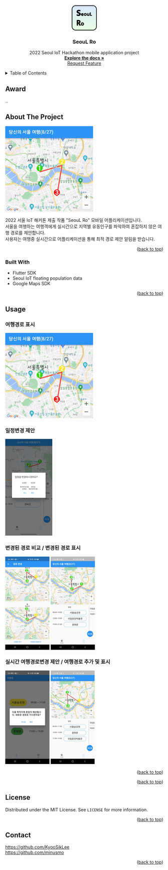 <!-- Improved compatibility of back to top link: See: https://github.com/othneildrew/Best-README-Template/pull/73 -->
<a name="readme-top"></a>

<!-- PROJECT LOGO -->
<br />
<div align="center">
  <a href="https://github.com/SeoulRo/SeoulRo">
    <img src="readme_assets/team_logo.png" alt="Logo" width="80" height="80">
  </a>

<h3 align="center">SeouL Ro</h3>

  <p align="center">
    2022 Seoul IoT Hackathon mobile application project
    <br />
    <a href="https://github.com/SeoulRo/SeoulRo"><strong>Explore the docs »</strong></a>
    <br />
    <a href="https://github.com/SeoulRo/SeoulRo/issues">Request Feature</a>
  </p>
</div>



<!-- TABLE OF CONTENTS -->
<details>
  <summary>Table of Contents</summary>
  <ol>
	<li><a href="#award">Award</a></li>
    <li>
      <a href="#about-the-project">About The Project</a>
      <ul>
        <li><a href="#built-with">Built With</a></li>
      </ul>
    </li>
    <li><a href="#usage">Usage</a></li>
    <li><a href="#license">License</a></li>
    <li><a href="#contact">Contact</a></li>
  </ol>
</details>



## Award

<img src="./readme_assets/상장.jpg" alt="Award" style="zoom: 15%;" />

<!-- ABOUT THE PROJECT -->

## About The Project

![서울로](./readme_assets/%EC%97%AC%ED%96%89%EA%B2%BD%EB%A1%9C%ED%91%9C%EC%8B%9C.png)

2022 서울 IoT 해커톤 제출 작품 "SeouL Ro" 모바일 어플리케이션입니다.  
서울을 여행하는 여행객에게 실시간으로 지역별 유동인구를 파악하여 혼잡하지 않은 여행 경로를 제안합니다.  
사용자는 여행중 실시간으로 어플리케이션을 통해 최적 경로 제안 알림을 받습니다.
<p align="right">(<a href="#readme-top">back to top</a>)</p>



### Built With

- Flutter SDK
- Seoul IoT floating population data
- Google Maps SDK

<p align="right">(<a href="#readme-top">back to top</a>)</p>


<!-- USAGE EXAMPLES -->
## Usage
### 여행경로 표시
![여행경로 표시](./readme_assets/여행경로표시.png)  
### 일정변경 제안
![일정변경 제안](./readme_assets/일정변경제안.png)  
### 변경된 경로 비교 / 변경된 경로 표시
![변경된 경로 비교](./readme_assets/%EB%B3%80%EA%B2%BD%EA%B2%BD%EB%A1%9C%EB%B9%84%EA%B5%90.png)
![변경된 경로 표시](./readme_assets/변경된경로표시.png)  
### 실시간 여행경로변경 제안 / 여행경로 추가 및 표시
![실시간 여행경로변경 제안](./readme_assets/실시간여행경로변경제안.png)
![여행경로 추가 및 표시](./readme_assets/여행경로추가및표시.png)  
<p align="right">(<a href="#readme-top">back to top</a>)</p>


<p align="right">(<a href="#readme-top">back to top</a>)</p>

<!-- LICENSE -->
## License

Distributed under the MIT License. See `LICENSE` for more information.

<p align="right">(<a href="#readme-top">back to top</a>)</p>



<!-- CONTACT -->
## Contact
https://github.com/KyooSikLee  
https://github.com/minusmo
<p align="right">(<a href="#readme-top">back to top</a>)</p>

